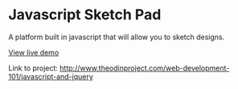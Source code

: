 Javascript Sketch Pad
======================

A platform built in javascript that will allow you to sketch designs.

[View live demo](http://htmlpreview.github.io/?https://github.com/hgducharme/odinProjects/blob/master/webDev101/javascriptSketchPad/sketch-pad.html)

Link to project: http://www.theodinproject.com/web-development-101/javascript-and-jquery
